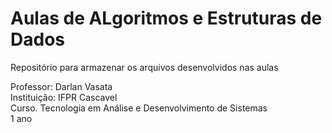 # Aulas de ALgoritmos e Estruturas de Dados  

Repositório para armazenar os arquivos desenvolvidos nas aulas  

Professor: Darlan Vasata  
Instituição: IFPR Cascavel  
Curso. Tecnologia em Análise e Desenvolvimento de Sistemas  
1 ano  
